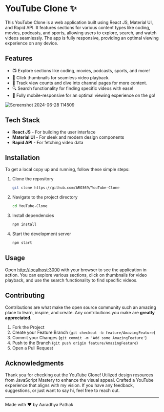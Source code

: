 # YouTube Clone ✨


This YouTube Clone is a web application built using React JS, Material UI, and Rapid API. It features sections for various content types like coding, movies, podcasts, and sports, allowing users to explore, search, and watch videos seamlessly. The app is fully responsive, providing an optimal viewing experience on any device.


## Features

- 📺 Explore sections like coding, movies, podcasts, sports, and more!
- 🎥 Click thumbnails for seamless video playback.
- 👀 Track view counts and dive into channel pages for more content.
- 🔍 Search functionality for finding specific videos with ease!
- 📱 Fully mobile-responsive for an optimal viewing experience on the go!

![Screenshot 2024-06-28 114509](https://github.com/ARO369/YouTube-Clone/assets/106620231/9ce5b019-b72b-4a30-a819-c63f0b5ada8d)

## Tech Stack

- **React JS** - For building the user interface
- **Material UI** - For sleek and modern design components
- **Rapid API** - For fetching video data

## Installation

To get a local copy up and running, follow these simple steps:

1. Clone the repository
    ```sh
    git clone https://github.com/ARO369/YouTube-Clone
    ```
2. Navigate to the project directory
    ```sh
    cd YouTube-Clone
    ```
3. Install dependencies
    ```sh
    npm install
    ```
4. Start the development server
    ```sh
    npm start
    ```

## Usage

Open [http://localhost:3000](http://localhost:3000) with your browser to see the application in action. You can explore various sections, click on thumbnails for video playback, and use the search functionality to find specific videos.


## Contributing

Contributions are what make the open source community such an amazing place to learn, inspire, and create. Any contributions you make are **greatly appreciated**.

1. Fork the Project
2. Create your Feature Branch (`git checkout -b feature/AmazingFeature`)
3. Commit your Changes (`git commit -m 'Add some AmazingFeature'`)
4. Push to the Branch (`git push origin feature/AmazingFeature`)
5. Open a Pull Request

## Acknowledgments

Thank you for checking out the YouTube Clone! Utilized design resources from JavaScript Mastery to enhance the visual appeal. Crafted a YouTube experience that aligns with my vision. If you have any feedback, suggestions, or just want to say hi, feel free to reach out.


---

Made with ❤️ by Aaradhya Pathak
